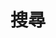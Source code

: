 ---
title: "搜尋"
slug: "search"
layout: "search"
outputs:
    - html
    - json
menu:
    main:
        weight: -50
        params: 
            icon: search
disableShare: true
---